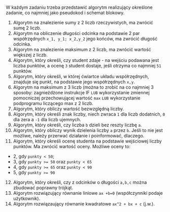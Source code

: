 W każdym zadaniu trzeba przedstawić algorytm realizujący określone zadanie, co najmniej jako pseudokod i schemat blokowy.

1. Algorytm na znalezienie sumy z 2 liczb rzeczywistych, ma zwrócić sumę 2 liczb.
2. Algorytm na obliczenie długości odcinka na podstawie 2 par współrzędnych `x_1, y_1; x_2,y_2` jego końców, ma zwrócić długość odcinka.
3. Algorytm na znalezienie maksimum z 2 liczb, ma zwrócić wartość większej z liczb.
4. Algorytm, który określi, czy student zdaje - na wejściu podawana jest liczba punktów, a ocenę `3` student dostaje, jeśli otrzyma co najmniej `51` punktów.
5. Algorytm, który określi, w której ćwiartce układu współrzędnych, znajduje się punkt, na podstawie jego współrzędnych `x,y`.
6. Algorytm na maksimum z 3 liczb (można to zrobić na co najmniej 3 sposoby: zagnieżdżone instrukcje IF `LUB` wykorzystanie zmiennej pomocniczej przechowującej wartość `max` `LUB` wykorzystanie podprogramu liczącego max z 2 liczb.
7. Algorytm, który obliczy wartość bezwzględną liczby.
8. Algorytm, który określi znak liczby, niech zwraca `1` dla liczb dodatnich, `0` dla zera a `-1` dla liczb ujemnych.
9. Algorytm, który określi, czy liczba `b` dzieli bez reszty liczbę `a`.
10. Algorytm, który obliczy wynik dzielenia liczby `a` przez `b`. Jeśli to nie jest możliwe, należy przerwać działanie i poinformować, dlaczego.
11. Algorytm, który określi ocenę studenta na podstawie wejściowej liczby punktów. Ma zwrócić wartość oceny. Możliwe oceny to:
  - 2, gdy `punkty < 50`;
  - 3, gdy `punkty >= 50` oraz `punkty < 65`
  - 4, gdy `punkty >= 65` oraz `punkty < 90`
  - 5, gdy `punkty >= 90`
12. Algorytm, który określi, czy z odcinków o długości `a,b,c` można zbudować poprawny trójkąt.
13. Algorytm rozwiązujący równanie liniowe `ax +b=0` (współczynniki podaje użytkownik).
14. Algorytm rozwiązaujący równanie kwadratowe `ax^2 + bx + c` (j.w.). 

